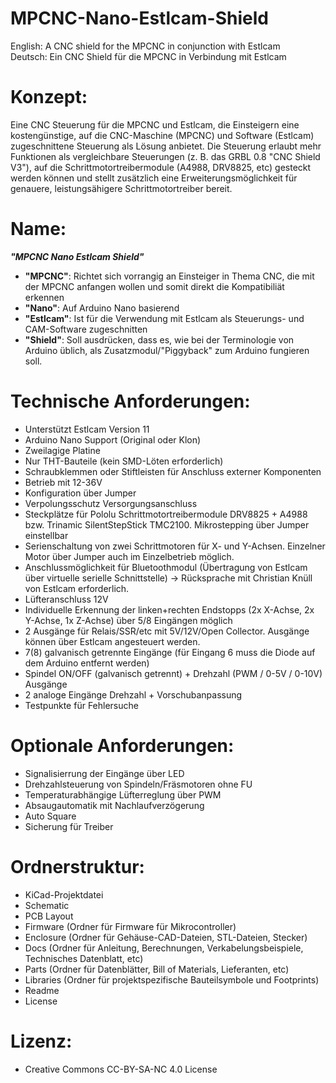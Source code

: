 
# MPCNC-Nano-Estlcam-Shield
English: A CNC shield for the MPCNC in conjunction with Estlcam  
Deutsch: Ein CNC Shield für die MPCNC in Verbindung mit Estlcam

# Konzept:  
Eine CNC Steuerung für die MPCNC und Estlcam, die Einsteigern eine kostengünstige, auf die CNC-Maschine (MPCNC) und Software (Estlcam) zugeschnittene Steuerung als Lösung anbietet.  Die Steuerung erlaubt mehr Funktionen als vergleichbare Steuerungen (z. B. das GRBL 0.8 "CNC Shield V3"), auf die Schrittmotortreibermodule (A4988, DRV8825, etc) gesteckt werden können und stellt zusätzlich eine Erweiterungsmöglichkeit für genauere, leistungsähigere Schrittmotortreiber bereit.

# Name:

 ***"MPCNC Nano Estlcam Shield"***  
 * __"MPCNC"__: Richtet sich vorrangig an Einsteiger in Thema CNC, die mit der MPCNC  anfangen wollen und somit direkt die Kompatibiliät erkennen  
 * __"Nano"__: Auf Arduino Nano basierend  
 * __"Estlcam"__: Ist für die Verwendung mit Estlcam als Steuerungs- und CAM-Software zugeschnitten  
 * __"Shield"__: Soll ausdrücken, dass es, wie bei der Terminologie von Arduino üblich, als Zusatzmodul/"Piggyback" zum Arduino fungieren soll.
 
# Technische Anforderungen:

* Unterstützt Estlcam Version 11
* Arduino Nano Support (Original oder Klon)
* Zweilagige Platine
* Nur THT-Bauteile (kein SMD-Löten erforderlich)
* Schraubklemmen oder Stiftleisten für Anschluss externer Komponenten
* Betrieb mit 12-36V
* Konfiguration über Jumper
* Verpolungsschutz Versorgungsanschluss 
* Steckplätze für Pololu Schrittmotortreibermodule DRV8825 + A4988 bzw. Trinamic SilentStepStick TMC2100. Mikrostepping über Jumper einstellbar
* Serienschaltung von zwei Schrittmotoren für X- und Y-Achsen. Einzelner Motor über Jumper auch im Einzelbetrieb möglich.
* Anschlussmöglichkeit für Bluetoothmodul (Übertragung von Estlcam über virtuelle serielle Schnittstelle) -> Rücksprache mit Christian Knüll von Estlcam erforderlich.
* Lüfteranschluss 12V 
* Individuelle Erkennung der linken+rechten Endstopps (2x X-Achse, 2x Y-Achse, 1x Z-Achse) über 5/8 Eingängen möglich
* 2 Ausgänge für Relais/SSR/etc mit 5V/12V/Open Collector. Ausgänge können über Estlcam angesteuert werden.
* 7(8) galvanisch getrennte Eingänge (für Eingang 6 muss die Diode auf dem Arduino entfernt werden)
* Spindel ON/OFF (galvanisch getrennt) +  Drehzahl (PWM / 0-5V / 0-10V) Ausgänge
* 2 analoge Eingänge Drehzahl + Vorschubanpassung
* Testpunkte für Fehlersuche

# Optionale Anforderungen:

* Signalisierrung der Eingänge über LED
* Drehzahlsteuerung von Spindeln/Fräsmotoren ohne FU
* Temperaturabhängige Lüfterreglung über PWM
* Absaugautomatik mit Nachlaufverzögerung 
* Auto Square
* Sicherung für Treiber



# Ordnerstruktur:

* KiCad-Projektdatei
* Schematic
* PCB Layout
* Firmware (Ordner für Firmware für Mikrocontroller)
* Enclosure (Ordner für Gehäuse-CAD-Dateien, STL-Dateien, Stecker)
* Docs (Ordner für Anleitung, Berechnungen, Verkabelungsbeispiele, Technisches Datenblatt, etc)
* Parts (Ordner für Datenblätter, Bill of Materials, Lieferanten, etc)
* Libraries (Ordner für projektspezifische Bauteilsymbole und Footprints)
* Readme 
* License




# Lizenz:
* Creative Commons CC-BY-SA-NC 4.0 License
